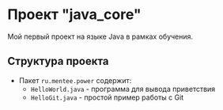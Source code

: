 # Проект "java_core"

Мой первый проект на языке Java в рамках обучения.

## Структура проекта

- Пакет `ru.mentee.power` содержит:
  - `HelloWorld.java` - программа для вывода приветствия
  - `HelloGit.java` - простой пример работы с Git
